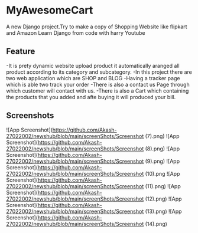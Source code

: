 # MyAwesomeCart

A new Django project.Try to make a copy of Shopping Website like flipkart and Amazon 
Learn Django from code with harry Youtube


## Feature

-It is prety dynamic website upload product it automatically aranged all product according to its category and subcategory.
-In this project there are two web application which are SHOP and BLOG
-Having a tracker page which is able two track your order
-There is also a contact us Page through which customer will contact with us.
-There is also a Cart which containing the products that you added and afte buying it will produced your bill.

## Screenshots

![App Screenshot](https://github.com/Akash-27022002/newshub/blob/main/screenShots/Screenshot (7).png)
![App Screenshot](https://github.com/Akash-27022002/newshub/blob/main/screenShots/Screenshot (8).png)
![App Screenshot](https://github.com/Akash-27022002/newshub/blob/main/screenShots/Screenshot (9).png)
![App Screenshot](https://github.com/Akash-27022002/newshub/blob/main/screenShots/Screenshot (10).png
![App Screenshot](https://github.com/Akash-27022002/newshub/blob/main/screenShots/Screenshot (11).png)
![App Screenshot](https://github.com/Akash-27022002/newshub/blob/main/screenShots/Screenshot (12).png)
![App Screenshot](https://github.com/Akash-27022002/newshub/blob/main/screenShots/Screenshot (13).png)
![App Screenshot](https://github.com/Akash-27022002/newshub/blob/main/screenShots/Screenshot (14).png)



           
          

